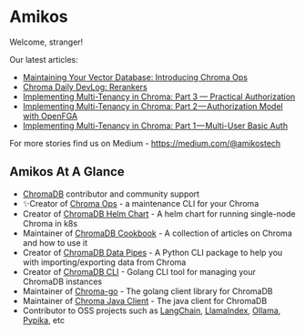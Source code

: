 # Amikos

Welcome, stranger!

Our latest articles:
- [Maintaining Your Vector Database: Introducing Chroma Ops](https://medium.com/@amikostech/maintaining-your-vector-database-introducing-chroma-ops-ae651edfe4ad?sk=ff68846084ea169d1389153e48329db3)
- [Chroma Daily DevLog: Rerankers](https://medium.com/@amikostech/chroma-daily-devlog-rerankers-a11eae856113?sk=8453ebdbb88d289af970a8d360aedc98)
- [Implementing Multi-Tenancy in Chroma: Part 3 — Practical Authorization](https://medium.com/@amikostech/implementing-multi-tenancy-in-chroma-part-3-practical-authorization-7839ccaebbb9)
- [Implementing Multi-Tenancy in Chroma: Part 2 — Authorization Model with OpenFGA](https://medium.com/@amikostech/implementing-multi-tenancy-in-chroma-part-2-authorization-model-with-openfga-7ee34297c5c1)
- [Implementing Multi-Tenancy in Chroma: Part 1 — Multi-User Basic Auth](https://medium.com/@amikostech/implementing-multi-tenancy-in-chroma-part-1-multi-user-basic-auth-a4e790f1254d)

For more stories find us on Medium - https://medium.com/@amikostech

## Amikos At A Glance

 - [ChromaDB](https://github.com/chroma-core/chroma) contributor and community support
 - ✨Creator of [Chroma Ops](https://github.com/amikos-tech/chromadb-ops) - a maintenance CLI for your Chroma
 - Creator of [ChromaDB Helm Chart](https://github.com/amikos-tech/chromadb-chart) - A helm chart for running single-node Chroma in k8s
 - Maintainer of [ChromaDB Cookbook](https://cookbook.chromadb.dev) - A collection of articles on Chroma and how to use it
 - Creator of [ChromaDB Data Pipes](https://datapipes.chromadb.dev) - A Python CLI package to help you with importing/exporting data from Chroma
 - Creator of [ChromaDB CLI](https://github.com/amikos-tech/chroma-cli) - Golang CLI tool for managing your ChromaDB instances
 - Maintainer of [Chroma-go](https://github.com/amikos-tech/chroma-go) - The golang client library for ChromaDB
 - Maintainer of [Chroma Java Client](https://github.com/amikos-tech/chromadb-java-client) - The java client for ChromaDB
 - Contributor to OSS projects such as [LangChain](https://github.com/langchain-ai/langchain), [LlamaIndex](https://github.com/run-llama/llama_index), [Ollama](https://github.com/ollama/ollama), [Pypika](https://github.com/kayak/pypika), etc

